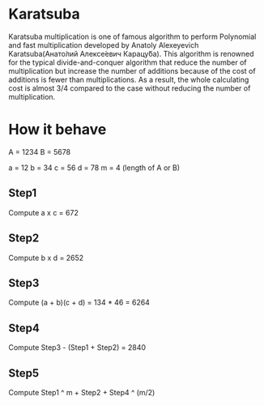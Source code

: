 <h1>Karatsuba</h1>
Karatsuba multiplication is one of famous algorithm to perform Polynomial and fast multiplication developed by Anatoly Alexeyevich Karatsuba(Анато́лий Алексе́евич Карацу́ба). This algorithm is renowned for the typical divide-and-conquer algorithm that reduce the number of multiplication but increase the number of additions because of the cost of additions is fewer than multiplications. As a result, the whole calculating cost is almost 3/4 compared to the case without reducing the number of multiplication.

<h1>How it behave</h1>
A = 1234
B = 5678

a = 12
b = 34
c = 56
d = 78
m = 4 (length of A or B)

<h2>Step1</h2>
Compute   a x c = 672
<h2>Step2</h2>
Compute b x d = 2652
<h2>Step3</h2>
Compute (a + b)(c + d) = 134 * 46 = 6264
<h2>Step4</h2>
Compute Step3 - (Step1 + Step2) = 2840
<h2>Step5</h2>
Compute Step1 ^ m + Step2 + Step4 ^ (m/2)

